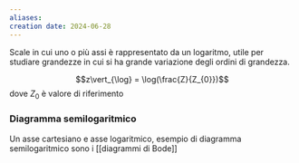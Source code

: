 ```yaml
---
aliases: 
creation date: 2024-06-28
---
```


Scale in cui uno o più assi è rappresentato da un logaritmo, utile per studiare grandezze in cui si ha grande variazione degli ordini di grandezza.

$$z\vert_{\log} = \log(\frac{Z}{Z_{0}})$$ 
dove $Z_{0}$ è valore di riferimento

### Diagramma semilogaritmico
Un asse cartesiano e asse logaritmico, esempio di diagramma semilogaritmico sono i [[diagrammi di Bode]]